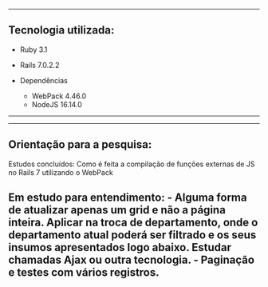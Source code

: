 ------------------------------------------------
Tecnologia utilizada:
------------------------------------------------
* Ruby 3.1
* Rails 7.0.2.2

* Dependências 
  * WebPack 4.46.0
  * NodeJS 16.14.0
------------------------------------------------

------------------------------------------------
Orientação para a pesquisa:
------------------------------------------------
Estudos concluídos: Como é feita a compilação de funções externas de JS no Rails 7 utilizando o WebPack

Em estudo para entendimento: - Alguma forma de atualizar apenas um grid e não a página inteira.
                               Aplicar na troca de departamento, onde o departamento atual poderá ser filtrado e os seus insumos apresentados logo abaixo.
                               Estudar chamadas Ajax ou outra tecnologia. 
                             - Paginação e testes com vários registros.   
------------------------------------------------
